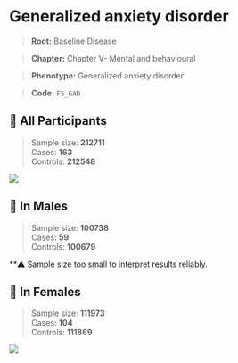 # Generalized anxiety disorder

> **Root:** Baseline Disease  

> **Chapter:** Chapter V- Mental and behavioural  

> **Phenotype:** Generalized anxiety disorder  

> **Code:** `F5_GAD`

## 🧪 All Participants  
> Sample size: **212711**  
> Cases: **163**  
> Controls: **212548**
<img src="/Disease/Figures/ALL/Incidence/F5_GAD.png"/>
<CsvTable src="/public/Disease/Data/ALL/Incidence/COX_F5_GAD.csv" label="🔍 View full results" />

## 👨 In Males  
> Sample size: **100738**  
> Cases: **59**  
> Controls: **100679**

**⚠️ Sample size too small to interpret results reliably.


## 👩 In Females  
> Sample size: **111973**  
> Cases: **104**  
> Controls: **111869**
<img src="/Disease/Figures/Female/Incidence/F5_GAD.png"/>
<CsvTable src="/public/Disease/Data/Female/Incidence/COX_F5_GAD.csv" label="🔍 View full results" />
